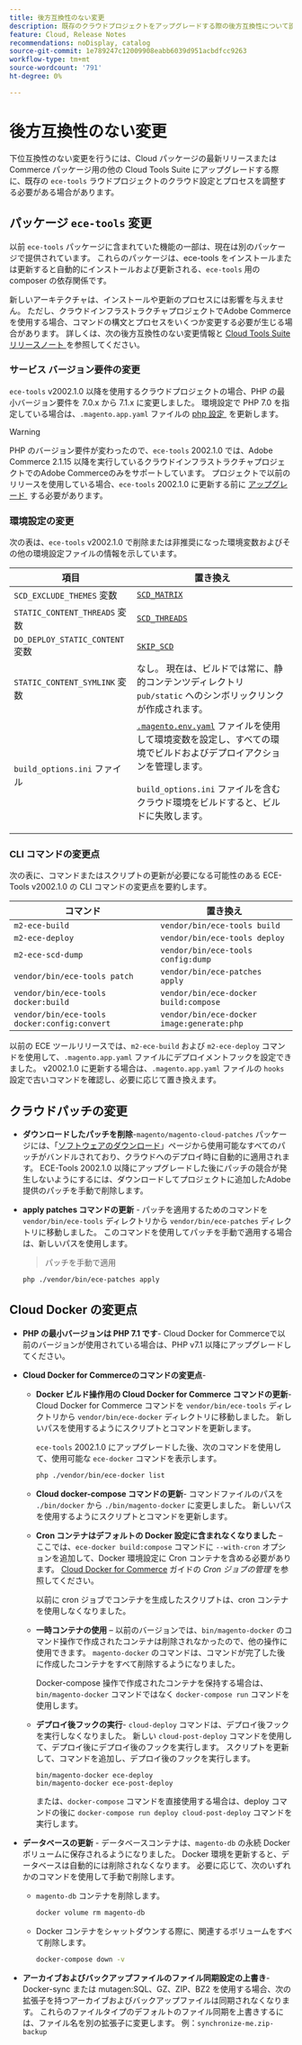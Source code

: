 ```yaml
---
title: 後方互換性のない変更
description: 既存のクラウドプロジェクトをアップグレードする際の後方互換性について説明します。
feature: Cloud, Release Notes
recommendations: noDisplay, catalog
source-git-commit: 1e789247c12009908eabb6039d951acbdfcc9263
workflow-type: tm+mt
source-wordcount: '791'
ht-degree: 0%

---
```


# 後方互換性のない変更

下位互換性のない変更を行うには、Cloud パッケージの最新リリースまたはCommerce パッケージ用の他の Cloud Tools Suite にアップグレードする際に、既存の `ece-tools` ラウドプロジェクトのクラウド設定とプロセスを調整する必要がある場合があります。

## パッケージ `ece-tools` 変更

以前 `ece-tools` パッケージに含まれていた機能の一部は、現在は別のパッケージで提供されています。 これらのパッケージは、ece-tools をインストールまたは更新すると自動的にインストールおよび更新される、`ece-tools` 用の composer の依存関係です。

新しいアーキテクチャは、インストールや更新のプロセスには影響を与えません。 ただし、クラウドインフラストラクチャプロジェクトでAdobe Commerceを使用する場合、コマンドの構文とプロセスをいくつか変更する必要が生じる場合があります。 詳しくは、次の後方互換性のない変更情報と [Cloud Tools Suite リリースノート &#x200B;](cloud-tools-suite.md) を参照してください。

### サービス バージョン要件の変更

`ece-tools` v2002.1.0 以降を使用するクラウドプロジェクトの場合、PHP の最小バージョン要件を 7.0.x から 7.1.x に変更しました。 環境設定で PHP 7.0 を指定している場合は、`.magento.app.yaml` ファイルの [php 設定 &#x200B;](../application/php-settings.md) を更新します。

>[!WARNING]
>
>PHP のバージョン要件が変わったので、`ece-tools` 2002.1.0 では、Adobe Commerce 2.1.15 以降を実行しているクラウドインフラストラクチャプロジェクトでのAdobe Commerceのみをサポートしています。 プロジェクトで以前のリリースを使用している場合、`ece-tools` 2002.1.0 に更新する前に [&#x200B; アップグレード &#x200B;](../development/commerce-version.md) する必要があります。

### 環境設定の変更

次の表は、`ece-tools` v2002.1.0 で削除または非推奨になった環境変数およびその他の環境設定ファイルの情報を示しています。

| 項目 | 置き換え |
| -------- | ----------- |
| `SCD_EXCLUDE_THEMES` 変数 | [`SCD_MATRIX`](../environment/variables-build.md#scd_matrix) |
| `STATIC_CONTENT_THREADS` 変数 | [`SCD_THREADS`](../environment/variables-build.md#scd_threads) |
| `DO_DEPLOY_STATIC_CONTENT` 変数 | [`SKIP_SCD`](../environment/variables-build.md#skip_scd) |
| `STATIC_CONTENT_SYMLINK` 変数 | なし。 現在は、ビルドでは常に、静的コンテンツディレクトリ `pub/static` へのシンボリックリンクが作成されます。 |
| `build_options.ini` ファイル | [`.magento.env.yaml`](../application/configure-app-yaml.md) ファイルを使用して環境変数を設定し、すべての環境でビルドおよびデプロイアクションを管理します。<p>`build_options.ini` ファイルを含むクラウド環境をビルドすると、ビルドに失敗します。 |

### CLI コマンドの変更点

次の表に、コマンドまたはスクリプトの更新が必要になる可能性のある ECE-Tools v2002.1.0 の CLI コマンドの変更点を要約します。

| コマンド | 置き換え |
|-------- | ----------- |
| `m2-ece-build` | `vendor/bin/ece-tools build` |
| `m2-ece-deploy` | `vendor/bin/ece-tools deploy` |
| `m2-ece-scd-dump` | `vendor/bin/ece-tools config:dump` |
| `vendor/bin/ece-tools patch` | `vendor/bin/ece-patches apply` |
| `vendor/bin/ece-tools docker:build` | `vendor/bin/ece-docker build:compose` |
| `vendor/bin/ece-tools docker:config:convert` | `vendor/bin/ece-docker  image:generate:php` |

以前の ECE ツールリリースでは、`m2-ece-build` および `m2-ece-deploy` コマンドを使用して、`.magento.app.yaml` ファイルにデプロイメントフックを設定できました。 v2002.1.0 に更新する場合は、`.magento.app.yaml` ファイルの `hooks` 設定で古いコマンドを確認し、必要に応じて置き換えます。

## クラウドパッチの変更

- **ダウンロードしたパッチを削除**-`magento/magento-cloud-patches` パッケージには、「[&#x200B; ソフトウェアのダウンロード &#x200B;](https://experienceleague.adobe.com/docs/commerce-operations/installation-guide/prerequisites/commerce.html?lang=ja)」ページから使用可能なすべてのパッチがバンドルされており、クラウドへのデプロイ時に自動的に適用されます。 ECE-Tools 2002.1.0 以降にアップグレードした後にパッチの競合が発生しないようにするには、ダウンロードしてプロジェクトに追加したAdobe提供のパッチを手動で削除します。

- **apply patches コマンドの更新** - パッチを適用するためのコマンドを `vendor/bin/ece-tools` ディレクトリから `vendor/bin/ece-patches` ディレクトリに移動しました。 このコマンドを使用してパッチを手動で適用する場合は、新しいパスを使用します。

  > パッチを手動で適用

  ```bash
  php ./vendor/bin/ece-patches apply
  ```

## Cloud Docker の変更点

- **PHP の最小バージョンは PHP 7.1 です**- Cloud Docker for Commerceで以前のバージョンが使用されている場合は、PHP v7.1 以降にアップグレードしてください。

- **Cloud Docker for Commerceのコマンドの変更点**-

   - **Docker ビルド操作用の Cloud Docker for Commerce コマンドの更新**- Cloud Docker for Commerce コマンドを `vendor/bin/ece-tools` ディレクトリから `vendor/bin/ece-docker` ディレクトリに移動しました。 新しいパスを使用するようにスクリプトとコマンドを更新します。

     `ece-tools` 2002.1.0 にアップグレードした後、次のコマンドを使用して、使用可能な `ece-docker` コマンドを表示します。

     ```bash
     php ./vendor/bin/ece-docker list
     ```

   - **Cloud docker-compose コマンドの更新**- コマンドファイルのパスを `./bin/docker` から `./bin/magento-docker` に変更しました。 新しいパスを使用するようにスクリプトとコマンドを更新します。

   - **Cron コンテナはデフォルトの Docker 設定に含まれなくなりました** – ここでは、`ece-docker build:compose` コマンドに `--with-cron` オプションを追加して、Docker 環境設定に Cron コンテナを含める必要があります。 [Cloud Docker for Commerce](https://developer.adobe.com/commerce/cloud-tools/docker/configure/manage-cron-jobs/) ガイドの _Cron ジョブの管理_ を参照してください。

     以前に cron ジョブでコンテナを生成したスクリプトは、cron コンテナを使用しなくなりました。

   - **一時コンテナの使用** – 以前のバージョンでは、`bin/magento-docker` のコマンド操作で作成されたコンテナは削除されなかったので、他の操作に使用できます。 `magento-docker` のコマンドは、コマンドが完了した後に作成したコンテナをすべて削除するようになりました。

     Docker-compose 操作で作成されたコンテナを保持する場合は、`bin/magento-docker` コマンドではなく `docker-compose run` コマンドを使用します。

   - **デプロイ後フックの実行**- `cloud-deploy` コマンドは、デプロイ後フックを実行しなくなりました。 新しい `cloud-post-deploy` コマンドを使用して、デプロイ後にデプロイ後のフックを実行します。 スクリプトを更新して、コマンドを追加し、デプロイ後のフックを実行します。

     ```shell
     bin/magento-docker ece-deploy
     bin/magento-docker ece-post-deploy
     ```

     または、`docker-compose` コマンドを直接使用する場合は、deploy コマンドの後に `docker-compose run deploy cloud-post-deploy` コマンドを実行します。

- **データベースの更新** - データベースコンテナは、`magento-db` の永続 Docker ボリュームに保存されるようになりました。 Docker 環境を更新すると、データベースは自動的には削除されなくなります。 必要に応じて、次のいずれかのコマンドを使用して手動で削除します。

   - `magento-db` コンテナを削除します。

     ```bash
     docker volume rm magento-db
     ```

   - Docker コンテナをシャットダウンする際に、関連するボリュームをすべて削除します。

     ```bash
     docker-compose down -v
     ```

- **アーカイブおよびバックアップファイルのファイル同期設定の上書き**-Docker-sync または mutagen:SQL、GZ、ZIP、BZ2 を使用する場合、次の拡張子を持つアーカイブおよびバックアップファイルは同期されなくなります。 これらのファイルタイプのデフォルトのファイル同期を上書きするには、ファイル名を別の拡張子に変更します。 例：`synchronize-me.zip-backup`
